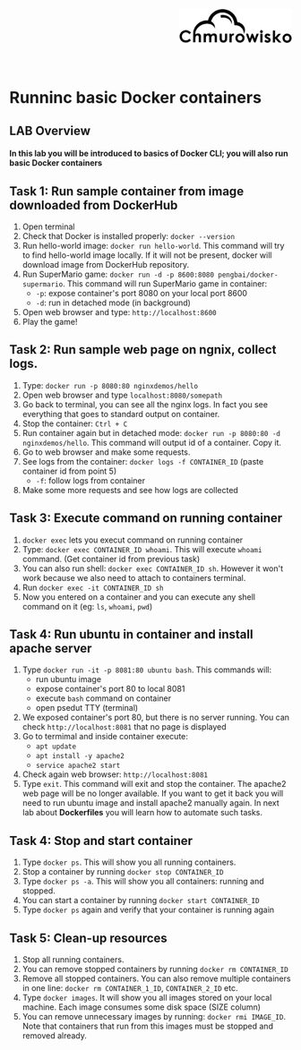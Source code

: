 <img src="../../../img/logo.png" alt="Chmurowisko logo" width="200" align="right">
<br><br>
<br><br>
<br><br>

# Runninc basic Docker containers

## LAB Overview

#### In this lab you will be introduced to basics of Docker CLI; you will also run basic Docker containers

## Task 1: Run sample container from image downloaded from DockerHub
1. Open terminal
2. Check that Docker is installed properly: `docker --version`
3. Run hello-world image: `docker run hello-world`. This command will try to find hello-world image locally. If it will not be present, docker will download image from DockerHub repository.
4. Run SuperMario game: `docker run -d -p 8600:8080 pengbai/docker-supermario`. This command will run SuperMario game in container: 
   - `-p`: expose container's port 8080 on your local port 8600
   - `-d`: run in detached mode (in background)
5. Open web browser and type: `http://localhost:8600`
6. Play the game!

## Task 2: Run sample web page on ngnix, collect logs.
1. Type: `docker run -p 8080:80 nginxdemos/hello`
2. Open web browser and type `localhost:8080/somepath`
3. Go back to terminal, you can see all the nginx logs. In fact you see everything that goes to standard output on container.
4. Stop the container: `Ctrl + C`
5. Run container again but in detached mode: `docker run -p 8080:80 -d nginxdemos/hello`. This command will output id of a container. Copy it.
6. Go to web browser and make some requests.
7. See logs from the container: `docker logs -f CONTAINER_ID` (paste container id from point 5)
   - `-f`: follow logs from container
8. Make some more requests and see how logs are collected

## Task 3: Execute command on running container
1. `docker exec` lets you execut command on running container
2. Type: `docker exec CONTAINER_ID whoami`. This will execute `whoami` command. (Get container id from previous task)
3. You can also run shell: `docker exec CONTAINER_ID sh`. However it won't work because we also need to attach to containers terminal.
4. Run `docker exec -it CONTAINER_ID sh`
5. Now you entered on a container and you can execute any shell command on it (eg: `ls`, `whoami`, `pwd`)

## Task 4: Run ubuntu in container and install apache server
1. Type `docker run -it -p 8081:80 ubuntu bash`. This commands will:
   - run ubuntu image
   - expose container's port 80 to local 8081
   - execute `bash` command on container
   - open psedut TTY (terminal)
2. We exposed container's port 80, but there is no server running. You can check `http://localhost:8081` that no page is displayed
3. Go to termimal and inside container execute:
   - `apt update`
   - `apt install -y apache2`
   - `service apache2 start` 
4. Check again web browser: `http://localhost:8081`
5. Type `exit`. This command will exit and stop the container. The apache2 web page will be no longer available. If you want to get it back you will need to run ubuntu image and install apache2 manually again. In next lab about **Dockerfiles** you will learn how to automate such tasks.
   
## Task 4: Stop and start container
1. Type `docker ps`. This will show you all running containers.
2. Stop a container by running `docker stop CONTAINER_ID`
3. Type `docker ps -a`. This will show you all containers: running and stopped.
4. You can start a container by running `docker start CONTAINER_ID`
5. Type `docker ps` again and verify that your container is running again

## Task 5: Clean-up resources
1. Stop all running containers.
2. You can remove stopped containers by running `docker rm CONTAINER_ID`
3. Remove all stopped containers. You can also remove multiple containers in one line: `docker rm CONTAINER_1_ID`, `CONTAINER_2_ID` etc.
4. Type `docker images`. It will show you all images stored on your local machine. Each image consumes some disk space (SIZE column)
5. You can remove unnecessary images by running: `docker rmi IMAGE_ID`. Note that containers that run from this images must be stopped and removed already.